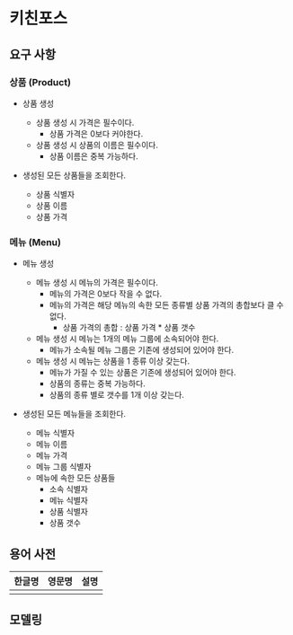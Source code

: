 # 키친포스

## 요구 사항
### 상품 (Product)
* 상품 생성  
  * 상품 생성 시 가격은 필수이다.  
    * 상품 가격은 0보다 커야한다.      
  * 상품 생성 시 상품의 이름은 필수이다.  
    * 상품 이름은 중복 가능하다.  

* 생성된 모든 상품들을 조회한다.  
  * 상품 식별자  
  * 상품 이름  
  * 상품 가격

### 메뉴 (Menu)  
* 메뉴 생성  
  * 메뉴 생성 시 메뉴의 가격은 필수이다.    
    * 메뉴의 가격은 0보다 작을 수 없다.  
    * 메뉴의 가격은 해당 메뉴의 속한 모든 종류별 상품 가격의 총합보다 클 수 없다.  
      * 상품 가격의 총합 : 상품 가격 * 상품 갯수  
  * 메뉴 생성 시 메뉴는 1개의 메뉴 그룹에 소속되어야 한다.   
    * 메뉴가 소속될 메뉴 그룹은 기존에 생성되어 있어야 한다.  
  * 메뉴 생성 시 메뉴는 상품을 1 종류 이상 갖는다.  
    * 메뉴가 가질 수 있는 상품은 기존에 생성되어 있어야 한다.  
    * 상품의 종류는 중복 가능하다.  
    * 상품의 종류 별로 갯수를 1개 이상 갖는다.  

* 생성된 모든 메뉴들을 조회한다.  
  * 메뉴 식별자  
  * 메뉴 이름  
  * 메뉴 가격  
  * 메뉴 그룹 식별자  
  * 메뉴에 속한 모든 상품들  
    * 소속 식별자  
    * 메뉴 식별자  
    * 상품 식별자  
    * 상품 갯수     

### 
      
## 용어 사전

| 한글명 | 영문명 | 설명 |
| --- | --- | --- |
|  |  |  |

## 모델링
